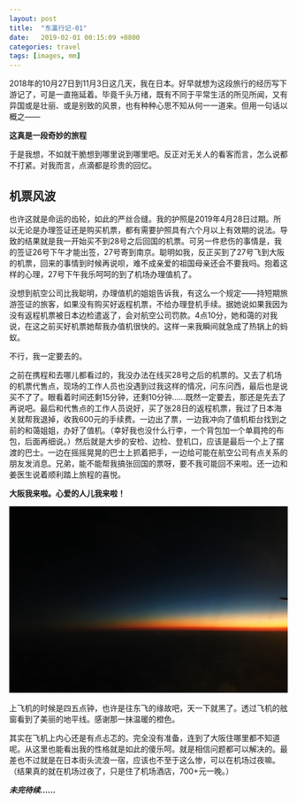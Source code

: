```yaml
---
layout: post
title:  "东瀛行记-01"
date:   2019-02-01 00:15:09 +0800
categories: travel
tags: [images, mm]
---
```


2018年的10月27日到11月3日这几天，我在日本。好早就想为这段旅行的经历写下游记了，可是一直拖延着。毕竟千头万绪，既有不同于平常生活的所见所闻，又有异国或是壮丽、或是别致的风景，也有种种心思不知从何一一道来。但用一句话以概之——

**这真是一段奇妙的旅程**

于是我想，不如就干脆想到哪里说到哪里吧。反正对无关人的看客而言，怎么说都不打紧。对我而言，点滴都是珍贵的回忆。

## 机票风波
也许这就是命运的齿轮，如此的严丝合缝。我的护照是2019年4月28日过期。所以无论是办理签证还是购买机票，都有需要护照具有六个月以上有效期的说法。导致的结果就是我一开始买不到28号之后回国的机票。可另一件悲伤的事情是，我的签证26号下午才能出签，27号寄到南京。聪明如我，反正买到了27号飞到大阪的机票，回来的事情到时候再说呗，难不成亲爱的祖国母亲还会不要我吗。抱着这样的心理，27号下午我乐呵呵的到了机场办理值机了。

没想到航空公司比我聪明，办理值机的姐姐告诉我，有这么一个规定——持短期旅游签证的旅客，如果没有购买好返程机票，不给办理登机手续。据她说如果我因为没有返程机票被日本边检遣返了，会对航空公司罚款。4点10分，她和蔼的对我说，在这之前买好机票她帮我办值机很快的。这样一来我瞬间就急成了热锅上的蚂蚁。

不行，我一定要去的。

之前在携程和去哪儿都看过的，我没办法在线买28号之后的机票的。又去了机场的机票代售点，现场的工作人员也没遇到过我这样的情况，问东问西，最后也是说买不了了。眼看着时间还剩15分钟，还剩10分钟……既然一定要去，那还是先去了再说吧。最后和代售点的工作人员说好，买了张28日的返程机票，我过了日本海关就帮我退掉，收我600元的手续费。一边出了票，一边我冲向了值机柜台找到之前的和蔼姐姐，办好了值机。（幸好我也没什么行李，一个背包加一个单肩挎的布包，后面再细说。）然后就是大步的安检、边检、登机口，应该是最后一个上了摆渡的巴士。一边在摇摇晃晃的巴士上抓着把手，一边给可能在航空公司有点关系的朋友发消息。兄弟，能不能帮我搞张回国的票呀，要不我可能回不来啦。还一边和姜医生说着顺利踏上旅程的喜悦。

**大阪我来啦。心爱的人儿我来啦！**

![the warm horizon](/images/flight-to-japan-horizon.jpg)

上飞机的时候是四五点钟，也许是往东飞的缘故吧，天一下就黑了。透过飞机的舷窗看到了美丽的地平线。感谢那一抹温暖的橙色。

其实在飞机上内心还是有点忐忑的。完全没有准备，连到了大阪住哪里都不知道呢。从这里也能看出我的性格就是如此的傻乐呵。就是相信问题都可以解决的。最差也不过就是在日本街头流浪一宿，应该也不至于这么惨，可以在机场过夜嘛。
（结果真的就在机场过夜了，只是住了机场酒店，700+元一晚。）

***未完待续……***
